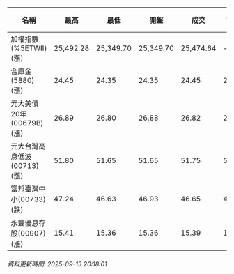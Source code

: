 | 名稱 | 最高 | 最低 | 開盤 | 成交 | 均價 | 成交金額(億) | 昨收 | 漲跌幅 | 漲跌 | 總量 | 昨量 | 振幅 |
| -------- | -------- | -------- | -------- |-------- | -------- | -------- |-------- |-------- |-------- | -------- | -------- |-------- |
|加權指數(%5ETWII) (漲)|25,492.28|25,349.70|25,349.70|25,474.64|-|4,828.34|25,215.71|1.03%|258.93|7,732,766|0|0.57%|
|合庫金(5880) (漲)|24.45|24.35|24.35|24.45|24.41|1.53|24.35|0.41%|0.10|6,250|9,576|0.41%|
|元大美債20年(00679B) (漲)|26.89|26.80|26.88|26.82|26.84|8.06|26.76|0.22%|0.06|30,027|38,424|0.34%|
|元大台灣高息低波(00713) (漲)|51.80|51.65|51.65|51.75|51.72|4.50|51.60|0.29%|0.15|8,696|10,917|0.29%|
|富邦臺灣中小(00733) (跌)|47.24|46.63|46.93|46.65|46.85|0.360|46.70|0.11%|0.05|769|1,548|1.31%|
|永豐優息存股(00907) (漲)|15.41|15.36|15.36|15.39|15.39|0.243|15.29|0.65%|0.10|1,581|983|0.33%|
###### 資料更新時間: 2025-09-13 20:18:01